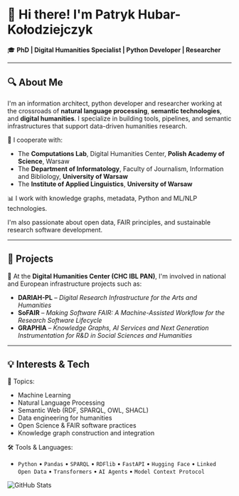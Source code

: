 # 👋 Hi there! I'm Patryk Hubar-Kołodziejczyk

🎓 **PhD | Digital Humanities Specialist | Python Developer | Researcher**  

---

## 🔍 About Me

I'm an information architect, python developer and researcher working at the crossroads of **natural language processing**, **semantic technologies**, and **digital humanities**. I specialize in building tools, pipelines, and semantic infrastructures that support data-driven humanities research.

💼 I cooperate with:  
- The **Computations Lab**, Digital Humanities Center, **Polish Academy of Science**, Warsaw  
- The **Department of Informatology**, Faculty of Journalism, Information and Bibliology, **University of Warsaw**  
- The **Institute of Applied Linguistics**, **University of Warsaw**

📊 I work with knowledge graphs, metadata, Python and ML/NLP technologies.

I'm also passionate about open data, FAIR principles, and sustainable research software development.

---

## 🧪 Projects

🔬 At the **Digital Humanities Center (CHC IBL PAN)**, I'm involved in national and European infrastructure projects such as:

- **DARIAH-PL** – _Digital Research Infrastructure for the Arts and Humanities_  
- **SoFAIR** – _Making Software FAIR: A Machine-Assisted Workflow for the Research Software Lifecycle_
- **GRAPHIA** – _Knowledge Graphs, AI Services and Next Generation Instrumentation for R&D in Social Sciences and Humanities_

---

## 💡 Interests & Tech

🚀 Topics:
- Machine Learning
- Natural Language Processing
- Semantic Web (RDF, SPARQL, OWL, SHACL)
- Data engineering for humanities
- Open Science & FAIR software practices
- Knowledge graph construction and integration

🛠️ Tools & Languages:
- `Python` • `Pandas` • `SPARQL` • `RDFlib` • `FastAPI` • `Hugging Face` • `Linked Open Data` • `Transformers` • `AI Agents` • `Model Context Protocol`


![GitHub Stats](https://github-readme-stats.vercel.app/api?username=your-username&show_icons=true&theme=default)
